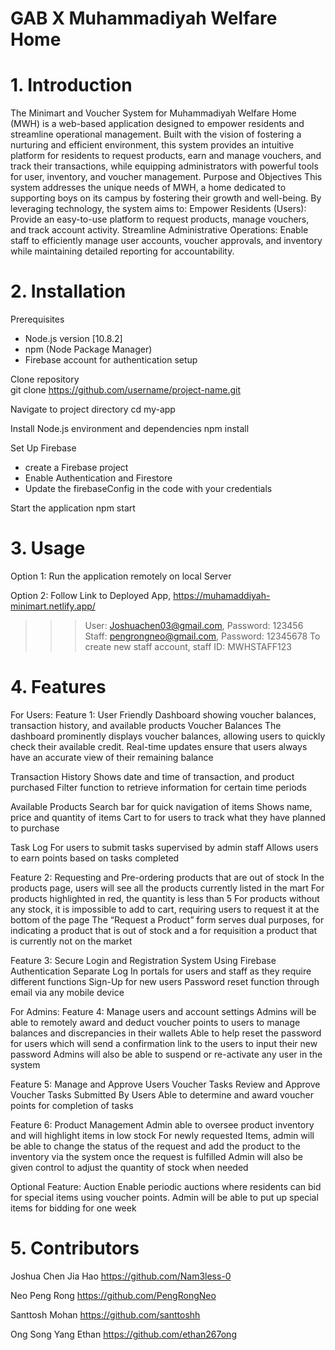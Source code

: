 # GAB X Muhammadiyah Welfare Home

# 1. Introduction 
The Minimart and Voucher System for Muhammadiyah Welfare Home (MWH) is a web-based application designed to empower residents and streamline operational management. Built with the vision of fostering a nurturing and efficient environment, this system provides an intuitive platform for residents to request products, earn and manage vouchers, and track their transactions, while equipping administrators with powerful tools for user, inventory, and voucher management.
Purpose and Objectives
This system addresses the unique needs of MWH, a home dedicated to supporting boys on its campus by fostering their growth and well-being. By leveraging technology, the system aims to:
Empower Residents (Users): Provide an easy-to-use platform to request products, manage vouchers, and track account activity.
Streamline Administrative Operations: Enable staff to efficiently manage user accounts, voucher approvals, and inventory while maintaining detailed reporting for accountability.
# 2. Installation
Prerequisites
- Node.js version [10.8.2]
- npm (Node Package Manager)
- Firebase account for authentication setup

Clone repository  
git clone https://github.com/username/project-name.git

Navigate to project directory
cd my-app

Install Node.js environment and dependencies
npm install

Set Up Firebase
- create a Firebase project
- Enable Authentication and Firestore
- Update the firebaseConfig in the code with your credentials

Start the application
	npm start
# 3. Usage
Option 1: Run the application remotely on local Server

Option 2: Follow Link to Deployed App, https://muhamaddiyah-minimart.netlify.app/ 

>>> User: Joshuachen03@gmail.com, Password: 123456
>>> Staff: pengrongneo@gmail.com, Password: 12345678
>>> To create new staff account, staff ID: MWHSTAFF123

# 4. Features
For Users:
Feature 1:
User Friendly Dashboard showing voucher balances, transaction history, and available products
Voucher Balances
The dashboard prominently displays voucher balances, allowing users to quickly check their available credit.
Real-time updates ensure that users always have an accurate view of their remaining balance

Transaction History
Shows date and time of transaction, and product purchased
Filter function to retrieve information for certain time periods

Available Products
Search bar for quick navigation of items
Shows name, price and quantity of items
Cart to for users to track what they have planned to purchase

Task Log
For users to submit tasks supervised by admin staff 
Allows users to earn points based on tasks completed


Feature 2: 
Requesting and Pre-ordering products that are out of stock
In the products page, users will see all the products currently listed in the mart
For products highlighted in red, the quantity is less than 5
For products without any stock, it is impossible to add to cart, requiring users to request it at the bottom of the page
The “Request a Product” form serves dual purposes, for indicating a product that is out of stock and a for requisition a product that is currently not on the market
 

Feature 3:
Secure Login and Registration System Using Firebase Authentication 
Separate Log In portals for users and staff as they require different functions
Sign-Up for new users
Password reset function through email via any mobile device


For Admins:
Feature 4:
Manage users and account settings
Admins will be able to remotely award and deduct voucher points to users to manage balances and discrepancies in their wallets
Able to help reset the password for users which will send a confirmation link to the users to input their new password
Admins will also be able to suspend or re-activate any user in the system

Feature 5:
Manage and Approve Users Voucher Tasks 
Review and Approve Voucher Tasks Submitted By Users
Able to determine and award voucher points for completion of tasks

Feature 6:
Product Management
Admin able to oversee product inventory and will highlight items in low stock
For newly requested Items, admin will be able to change the status of the request and add the product to the inventory via the system once the request is fulfilled
Admin will also be given control to adjust the quantity of stock when needed

Optional Feature:
Auction
Enable periodic auctions where residents can bid for special items using voucher points.
Admin will be able to put up special items for bidding for one week

# 5. Contributors
Joshua Chen Jia Hao
https://github.com/Nam3less-0 

Neo Peng Rong
https://github.com/PengRongNeo

Santtosh Mohan
https://github.com/santtoshh

Ong Song Yang Ethan
https://github.com/ethan267ong
